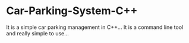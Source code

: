 # Car-Parking-System-C++
It is a simple car parking management in C++... It is a command line tool and really simple to use...
